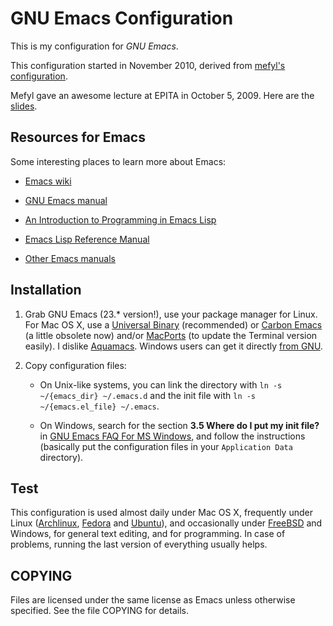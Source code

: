 # GNU Emacs Configuration #

This is my configuration for _GNU Emacs_.

This configuration started in November 2010, derived from [mefyl's
configuration](https://github.com/downloads/sillage/emacs/emacs-conf.tar.bz2).

Mefyl gave an awesome lecture at EPITA in October 5, 2009. Here are
the
[slides](https://github.com/downloads/sillage/emacs/emacs-conf.pdf).

## Resources for Emacs ##

Some interesting places to learn more about Emacs:

* [Emacs wiki](http://www.emacswiki.org/)

* [GNU Emacs
  manual](http://www.gnu.org/software/emacs/manual/html_node/emacs/index.html)

* [An Introduction to Programming in Emacs
  Lisp](http://www.gnu.org/software/emacs/emacs-lisp-intro/html_node/index.html)

* [Emacs Lisp Reference
  Manual](http://www.gnu.org/software/emacs/manual/html_node/elisp/index.html)

* [Other Emacs manuals](http://www.gnu.org/software/emacs/manual/index.html)

## Installation ##

1. Grab GNU Emacs (23.* version!), use your package manager for
Linux. For Mac OS X, use a [Universal
Binary](http://emacsformacosx.com/) (recommended) or [Carbon
Emacs](http://homepage.mac.com/zenitani/emacs-e.html) (a little
obsolete now) and/or [MacPorts](http://www.macports.org/) (to update
the Terminal version easily).  I dislike
[Aquamacs](http://aquamacs.org/).  Windows users can get it directly
[from GNU](http://ftp.gnu.org/pub/gnu/emacs/windows/).

2. Copy configuration files:

    * On Unix-like systems, you can link the directory with `ln -s
      ~/{emacs_dir} ~/.emacs.d` and the init file with `ln -s
      ~/{emacs.el_file} ~/.emacs`.

    * On Windows, search for the section **3.5 Where do I put my init
      file?** in [GNU Emacs FAQ For MS
      Windows](http://www.gnu.org/software/emacs/windows/), and follow
      the instructions (basically put the configuration files in your
      `Application Data` directory).

## Test ##

This configuration is used almost daily under Mac OS X, frequently
under Linux ([Archlinux](http://www.archlinux.org/),
[Fedora](http://fedoraproject.org/) and
[Ubuntu](http://www.ubuntu.com/)), and occasionally under
[FreeBSD](http://www.freebsd.org/) and Windows, for general text
editing, and for programming.  In case of problems, running the last
version of everything usually helps.

## COPYING ##

Files are licensed under the same license as Emacs unless otherwise
specified. See the file COPYING for details.
